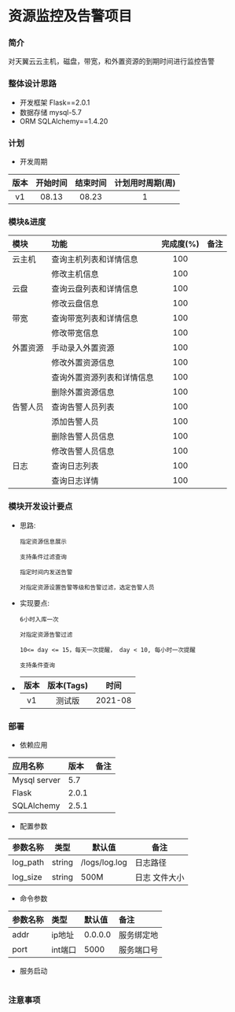 # 资源监控及告警项目

### 简介

对天翼云云主机，磁盘，带宽，和外置资源的到期时间进行监控告警

### 整体设计思路

* 开发框架 Flask==2.0.1
* 数据存储 mysql-5.7
* ORM SQLAlchemy==1.4.20

### 计划

* 开发周期

| 版本 | 开始时间 | 结束时间 | 计划用时周期(周) | 
| :--: | :------: | :------: | :--------------: | 
| v1 | 08.13 | 08.23 | 1 |

### 模块&进度

| 模块 | 功能 | 完成度(%) | 备注 | 
| :------- | :------------------------- | :-------: | :--: | 
| 云主机 | 查询主机列表和详情信息 | 100 | | 
| |修改主机信息 | 100 | | 
| 云盘 | 查询云盘列表和详情信息 | 100 | | 
| | 修改云盘信息 | 100 | | 
| 带宽 | 查询带宽列表和详情信息 | 100 | | 
| | 修改带宽信息 | 100 | | 
|外置资源 | 手动录入外置资源 | 100 | | 
| | 修改外置资源信息 | 100 | | 
| | 查询外置资源列表和详情信息 | 100 | | 
| | 删除外置资源信息 | 100 | | 
| 告警人员 | 查询告警人员列表 |100 | | 
| | 添加告警人员 | 100 | | 
| | 删除告警人员信息 | 100 | | 
| | 修改告警人员信息 | 100 | | 
| 日志 | 查询日志列表 | 100 | | 
| | 查询日志详情 | 100 | |

### 模块开发设计要点

* 思路:

  ```
  指定资源信息展示
  
  支持条件过滤查询
  
  指定时间内发送告警
  
  对指定资源设置告警等级和告警过滤，选定告警人员
  ```


* 实现要点:

  ```
  6小时入库一次
  
  对指定资源告警过滤
  
  10<= day <= 15，每天一次提醒， day < 10, 每小时一次提醒
  
  支持条件查询
  ```


* | 版本 | 版本(Tags) | 时间 | 
  | :--------: | :-----: | ------ | 
  | v1 | 测试版 | 2021-08 |

### 部署

* 依赖应用

| 应用名称     | 版本  | 备注 |
| :----------- | :---- | :--- |
| Mysql server | 5.7   |      |
| Flask        | 2.0.1 |      |
| SQLAlchemy   | 2.5.1 |      |

* 配置参数

| 参数名称 |  类型  | 默认值        | 备注          |
| -------- | :----: | ------------- | ------------- |
| log_path | string | /logs/log.log | 日志路径      |
| log_size | string | 500M          | 日志 文件大小 |

* 命令参数

| 参数名称 | 类型    | 默认值  | 备注       |
| :------- | :------ | :------ | :--------- |
| addr     | ip地址  | 0.0.0.0 | 服务绑定地 |
| port     | int端口 | 5000    | 服务端口号 |

* 服务启动

```shell

```

### 注意事项




